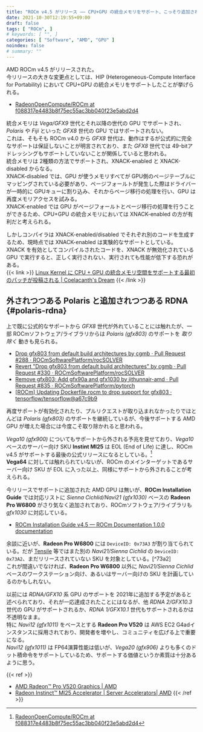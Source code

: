 ```yaml
---
title: "ROCm v4.5 がリリース ―― CPU+GPU の統合メモリをサポート、こっそり追加される RDNA 2 のサポート"
date: 2021-10-30T12:19:55+09:00
draft: false
tags: [ "ROCm", ]
# keywords: [ "", ]
categories: [ "Software", "AMD", "GPU" ]
noindex: false
# summary: ""
---
```


AMD ROCm v4.5 がリリースされた。  
今リリースの大きな変更点としては、HIP (Heterogeneous-Compute Interface for Portability) において CPU+GPU の統合メモリをサポートしたことが挙げられる。  

 * [RadeonOpenCompute/ROCm at f088317e4483b8f75ec55ac3bb040f23e5abd2d4](https://github.com/RadeonOpenCompute/ROCm/tree/f088317e4483b8f75ec55ac3bb040f23e5abd2d4)

統合メモリは *Vega/GFX9* 世代とそれ以降の世代の GPU でサポートされ、*Polaris* や *Fiji* といった *GFX8* 世代の GPU ではサポートされない。  
これは、そもそも ROCm v4.0 から *GFX8* 世代は、動作はするが公式的に完全なサポートは保証しないことが明言されており、また *GFX8* 世代では 49-bitアドレッシングもサポートしていないことが関係していると思われる。  
統合メモリは 2種類の方法でサポートされ、XNACK-enabled と XNACK-disabled からなる。  
XNACK-disabled では、GPU が使うメモリすべてが GPU側のページテーブルにマッピングされている必要があり、ページフォールトが発生した際はドライバーが一時的に GPUキューに割り込み、それからページ移行の処理を行い、GPU は再度メモリアクセスを試みる。  
XNACK-enabled では GPU がページフォールトとページ移行の処理を行うことができるため、CPU+GPU の統合メモリにおいては XNACK-enabled の方が有利だと考えられる。  

しかしコンパイラは XNACK-enabled/disabled でそれぞれ別のコードを生成するため、現時点では XNACK-enabled は実験的なサポートとしている。  
XNACK を有効としてコンパイルされたコードを、XNACK が無効化されている GPU で実行すると、正しく実行されない、実行されても性能が低下する恐れがある。  
{{< link >}} [Linux Kernel に CPU + GPU の統合メモリ空間をサポートする最初のパッチが投稿される | Coelacanth's Dream](/posts/2021/01/07/add-svm-to-amdgpu-kfd/) {{< /link >}}

## 外されつつある Polaris と追加されつつある RDNA {#polaris-rdna}

上で既に公式的なサポートから *GFX8* 世代が外れていることには触れたが、一部 ROCmソフトウェア/ライブラリからは *Polaris (gfx803)* のサポートを *取り除く* 動きも見られる。  

 * [Drop gfx803 from default build architectures by cgmb · Pull Request #288 · ROCmSoftwarePlatform/rocSOLVER](https://github.com/ROCmSoftwarePlatform/rocSOLVER/pull/288)
 * [Revert "Drop gfx803 from default build architectures" by cgmb · Pull Request #330 · ROCmSoftwarePlatform/rocSOLVER](https://github.com/ROCmSoftwarePlatform/rocSOLVER/pull/330)
 * [Remove gfx803; Add gfx90a and gfx1030 by jithunnair-amd · Pull Request #835 · ROCmSoftwarePlatform/pytorch](https://github.com/ROCmSoftwarePlatform/pytorch/pull/835)
 * [[ROCm] Updating Dockerfile.rocm to drop support for gfx803 · tensorflow/tensorflow@a67c9b9](https://github.com/tensorflow/tensorflow/commit/a67c9b9a30815f7d602eb10563d1831e5863e062)

再度サポートが有効化されたり、プルリクエストが取り込まれなかったりでほとんどは *Polaris (gfx803)* のサポートを継続しているが、今後サポートする AMD GPU が増えた場合には今度こそ取り除かれると思われる。  

*Vega10 (gfx900)* についてもサポートから外される予兆を見せており、*Vega10* ベースのサーバー向け SKU **Instint MI25** は EOL (End of Life) に達し、ROCm v4.5 がサポートする最後の公式リリースになるとしている。[^mi25-eol]  
**Vega64** に対しては触れられていないが、ROCm のメインターゲットであるサーバー向け SKU が EOL に入った以上、同様にサポートから外されることが考えられる。  

[^mi25-eol]: [RadeonOpenCompute/ROCm at f088317e4483b8f75ec55ac3bb040f23e5abd2d4](https://github.com/RadeonOpenCompute/ROCm/tree/f088317e4483b8f75ec55ac3bb040f23e5abd2d4#Deprecations)

今リリースでサポートに追加された AMD GPU は無いが、**ROCm Installation Guide** では対応リストに *Sienna Cichlid/Navi21 (gfx1030)* ベースの **Radeon Pro W6800** がさり気なく追加されており、ROCmソフトウェア/ライブラリも *gfx1030* に対応している。  

 * [ROCm Installation Guide v4.5 — ROCm Documentation 1.0.0 documentation](https://rocmdocs.amd.com/en/latest/Installation_Guide/Installation_new.html#confirm-you-have-a-rocm-capable-gpu)

余談に近いが、**Radeon Pro W6800** には `DeviceID: 0x73A3` が割り当てられている。だが [Tensile](https://github.com/ROCmSoftwarePlatform/Tensile) 等ではまた別の *Navi21/Sienna Cichlid* の `DeviceID: 0x73A2`、まだリリースされていない SKU を対象としている。[^73a2]  
これが間違いでなければ、**Radeon Pro W6800** 以外に *Navi21/Sienna Cichlid* ベースのワークステーション向け、あるいはサーバー向けの SKU を計画しているのかもしれない。  

[^73a2h]: [AMD Radeon™ Pro V520 Graphics | AMD](https://www.amd.com/en/products/server-accelerators/amd-radeon-pro-v520#product-specs)

以前には *RDNA/GFX10* 系 GPU のサポートを 2021年に追加する予定があると述べられており、それが一応達成されたことにはなるが、他 *RDNA 2/GFX10.3* 世代の GPU がサポートされるか、*RDNA 1/GFX10.1* 世代もサポートされるかは不透明なまま。  
特に *Navi12 (gfx1011)* をベースとする **Radeon Pro V520** は AWS EC2 G4adインスタンスに採用されており、開発者を増やし、コミュニティを広げる上で重要になる。  
*Navi12 (gfx1011)* は FP64演算性能は低いが、*Vega20 (gfx906)* よりも多くのドット積命令をサポートしているため、サポートする価値というか素質は十分あるように思う。  

{{< ref >}}
 * [AMD Radeon™ Pro V520 Graphics | AMD](https://www.amd.com/en/products/server-accelerators/amd-radeon-pro-v520#product-specs)
 * [Radeon Instinct™ MI25 Accelerator | Server Accelerators| AMD](https://www.amd.com/en/products/professional-graphics/instinct-mi25#product-specs)
{{< /ref >}}
